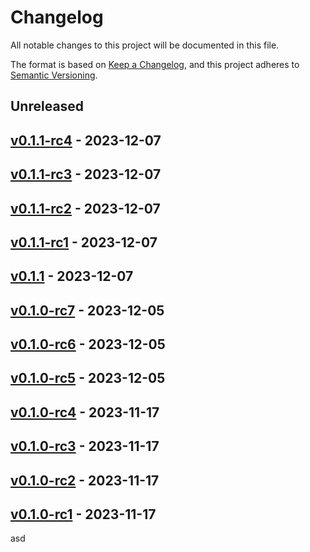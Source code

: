 # Changelog

All notable changes to this project will be documented in this file.

The format is based on [Keep a Changelog](https://keepachangelog.com/en/1.0.0/),
and this project adheres to [Semantic Versioning](https://semver.org/spec/v2.0.0.html).

## Unreleased

## [v0.1.1-rc4](https://github.com/sharmashobhit/simgen-ssg/releases/tag/v0.1.1-rc4) - 2023-12-07

## [v0.1.1-rc3](https://github.com/sharmashobhit/simgen-ssg/releases/tag/v0.1.1-rc3) - 2023-12-07

## [v0.1.1-rc2](https://github.com/sharmashobhit/simgen-ssg/releases/tag/v0.1.1-rc2) - 2023-12-07

## [v0.1.1-rc1](https://github.com/sharmashobhit/simgen-ssg/releases/tag/v0.1.1-rc1) - 2023-12-07

## [v0.1.1](https://github.com/sharmashobhit/simgen-ssg/releases/tag/v0.1.1) - 2023-12-07

## [v0.1.0-rc7](https://github.com/sharmashobhit/simgen-ssg/releases/tag/v0.1.0-rc7) - 2023-12-05

## [v0.1.0-rc6](https://github.com/sharmashobhit/simgen-ssg/releases/tag/v0.1.0-rc6) - 2023-12-05

## [v0.1.0-rc5](https://github.com/sharmashobhit/simgen-ssg/releases/tag/v0.1.0-rc5) - 2023-12-05

## [v0.1.0-rc4](https://github.com/sharmashobhit/simgen-ssg/releases/tag/v0.1.0-rc4) - 2023-11-17

## [v0.1.0-rc3](https://github.com/sharmashobhit/simgen-ssg/releases/tag/v0.1.0-rc3) - 2023-11-17

## [v0.1.0-rc2](https://github.com/sharmashobhit/simgen-ssg/releases/tag/v0.1.0-rc2) - 2023-11-17

## [v0.1.0-rc1](https://github.com/sharmashobhit/simgen-ssg/releases/tag/v0.1.0-rc1) - 2023-11-17

asd
